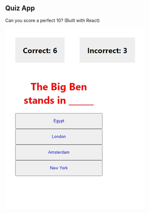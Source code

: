 ## Quiz App
Can you score a perfect 10? (Built with React)

![quiz_app](https://github.com/CheshtaK/web-development/blob/master/Mini%20Projects/screenshots/quiz_app.jpg)
